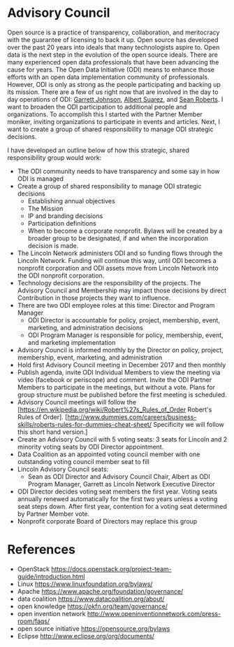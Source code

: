 # Advisory Council
Open source is a practice of transparency, collaboration, and meritocracy with the guarantee of licensing to back it up. Open source has developed over the past 20 years into ideals that many technologists aspire to. Open data is the next step in the evolution of the open source ideals. There are many experienced open data professionals that have been advancing the cause for years. The Open Data Initiative (ODI) means to enhance those efforts with an open data implementation community of professionals. However, ODI is only as strong as the people participating and backing up its mission. There are a few of us right now that are involved in the day to day operations of ODI: [Garrett Johnson](https://www.linkedin.com/in/garrettwjohnson/), [Albert Suarez](https://www.linkedin.com/in/albert-suarez-iv-881955138/), and [Sean Roberts](https://www.linkedin.com/in/sarob/). I want to broaden the ODI participation to additional people and organizations. To accomplish this I started with the Partner Member moniker, inviting organizations to participate in events and articles. Next, I want to create a group of shared responsibility to manage ODI strategic decisions.

I have developed an outline below of how this strategic, shared responsibility group would work: 

* The ODI community needs to have transparency and some say in how ODI is managed
* Create a group of shared responsibility to manage ODI strategic decisions 
  * Establishing annual objectives
  * The Mission
  * IP and branding decisions
  * Participation definitions
  * When to become a corporate nonprofit. Bylaws will be created by a broader group to be designated, if and when the incorporation decision is made.
* The Lincoln Network administers ODI and so funding flows through the Lincoln Network. Funding will continue this way, until ODI becomes a nonprofit corporation and ODI assets move from Lincoln Network into the ODI nonprofit corporation.
* Technology decisions are the responsibility of the projects. The Advisory Council and Membership may impact those decisions by direct Contribution in those projects they want to influence.
* There are two ODI employee roles at this time: Director and Program Manager
  * ODI Director is accountable for policy, project, membership, event, marketing, and administration decisions
  * ODI Program Manager is responsible for policy, membership, event, and marketing implementation
* Advisory Council is informed monthly by the Director on policy, project, membership, event, marketing, and administration 
* Hold first Advisory Council meeting in December 2017 and then monthly
* Publish agenda, invite ODI Individual Members to view the meeting via video (facebook or periscope) and comment. Invite the ODI Partner Members to participate in the meetings, but without a vote. Plans for group structure must be published before the first meeting is scheduled. 
* Advisory Council meetings will follow the [https://en.wikipedia.org/wiki/Robert%27s_Rules_of_Order Robert's Rules of Order]. [http://www.dummies.com/careers/business-skills/roberts-rules-for-dummies-cheat-sheet/ Specificity we will follow this short hand version.] 
* Create an Advisory Council with 5 voting seats: 3 seats for Lincoln and 2 minority voting seats by ODI Director appointment.
* Data Coalition as an appointed voting council member with one outstanding voting council member seat to fill
* Lincoln Advisory Council seats: 
  * Sean as ODI Director and Advisory Council Chair, Albert as ODI Program Manager, Garrett as Lincoln Network Executive Director
* ODI Director decides voting seat members the first year. Voting seats annually renewed automatically for the first two years unless a voting seat steps down. After first year, contention for a voting seat determined by Partner Member vote.
* Nonprofit corporate Board of Directors may replace this group

# References
* OpenStack https://docs.openstack.org/project-team-guide/introduction.html
* Linux https://www.linuxfoundation.org/bylaws/ 
* Apache https://www.apache.org/foundation/governance/ 
* data coalition https://www.datacoalition.org/about/ 
* open knowledge https://okfn.org/team/governance/ 
* open invention network http://www.openinventionnetwork.com/press-room/faqs/ 
* open source initiative https://opensource.org/bylaws 
* Eclipse http://www.eclipse.org/org/documents/
